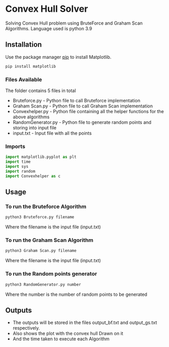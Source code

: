 # Convex Hull Solver

Solving Convex Hull problem using BruteForce and Graham Scan Algorithms. Language used is python 3.9

## Installation

Use the package manager [pip](https://pip.pypa.io/en/stable/) to install Matplotlib.

```bash
pip install matplotlib
```

### Files Available
The folder contains 5 files in total
* Bruteforce.py - Python file to call Bruteforce implementation
* Graham Scan.py - Python file to call Graham Scan implementation
* Convexhelper.py - Python file containing all the helper functions for the above algorithms
* RandomGenerator.py - Python file to generate random points and storing into input file
* input.txt - Input file with all the points

### Imports
```python
import matplotlib.pyplot as plt
import time
import sys
import random
import Convexhelper as c
```

## Usage

### To run the Bruteforce Algorithm
```bash
python3 Bruteforce.py filename
```
Where the filename is the input file (input.txt)

### To run the Graham Scan Algorithm
```bash
python3 Graham Scan.py filename
```
Where the filename is the input file (input.txt)

### To run the Random points generator
```bash
python3 RandomGenerator.py number
```
Where the number is the number of random points to be generated

## Outputs
* The outputs will be stored in the files output_bf.txt and output_gs.txt respectively.
* Also shows the plot with the convex hull Drawn on it
* And the time taken to execute each Algorithm

